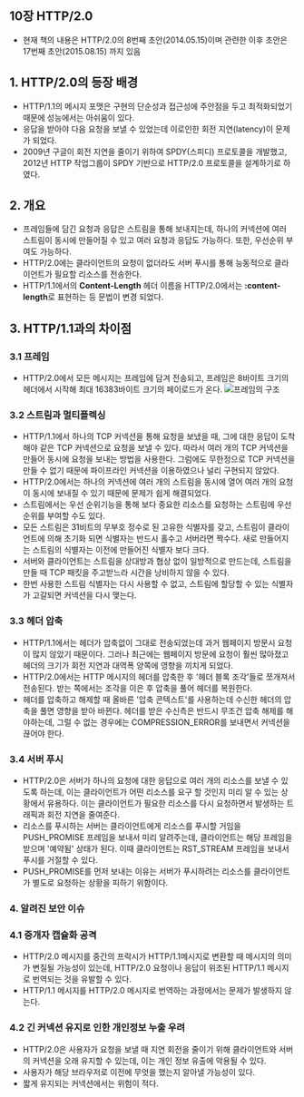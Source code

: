 ## 10장 HTTP/2.0

- 현재 책의 내용은 HTTP/2.0의 8번째 초안(2014.05.15)이며 관련한 이후 초안은 17번째 초안(2015.08.15) 까지 있음

## 1. HTTP/2.0의 등장 배경

- HTTP/1.1의 메시지 포맷은 구현의 단순성과 접근성에 주안점을 두고 최적화되었기 때문에 성능에서는 아쉬움이 있다.
- 응답을 받아야 다음 요청을 보낼 수 있었는데 이로인한 회전 지연(latency)이 문제가 되었다.
- 2009년 구글이 회전 지연을 줄이기 위하여 SPDY(스피디) 프로토콜을 개발했고, 2012년 HTTP 작업그룹이 SPDY 기반으로 HTTP/2.0 프로토콜을 설계하기로 하였다.

## 2. 개요

- 프레임들에 담긴 요청과 응답은 스트림을 통해 보내지는데, 하나의 커넥션에 여러 스트림이 동시에 만들어질 수 있고 여러 요청과 응답도 가능하다. 또한, 우선순위 부여도 가능하다.
- HTTP/2.0에는 클라이언트의 요청이 없더라도 서버 푸시를 통해 능동적으로 클라이언트가 필요할 리소스를 전송한다.
- HTTP/1.1에서의 **Content-Length** 헤더 이름을 HTTP/2.0에서는 **:content-length**로 표현하는 등 문법이 변경 되었다.

## 3. HTTP/1.1과의 차이점

### 3.1 프레임

- HTTP/2.0에서 모든 메시지는 프레임에 담겨 전송되고, 프레임은 8바이트 크기의 헤더에서 시작해 최대 16383바이트 크기의 페이로드가 온다.
  ![프레임의 구조](https://user-images.githubusercontent.com/74203440/205497881-5f03342e-20da-4e55-b67a-529ef8f2d939.png)

### 3.2 스트림과 멀티플렉싱

- HTTP/1.1에서 하나의 TCP 커넥션을 통해 요청을 보냈을 때, 그에 대한 응답이 도착해야 같은 TCP 커넥션으로 요청을 보낼 수 있다. 따라서 여러 개의 TCP 커넥션을 만들어 동시에 요청을 보내는 방법을 사용한다. 그럼에도 무한정으로 TCP 커넥션을 만들 수 없기 때문에 파이프라인 커넥션을 이용하였으나 널리 구현되지 않았다.
- HTTP/2.0에서는 하나의 커넥션에 여러 개의 스트림을 동시에 열어 여러 개의 요청이 동시에 보내질 수 있기 때문에 문제가 쉽게 해결되었다.
- 스트림에서는 우선 순위기능을 통해 보다 중요한 리소스를 요청하는 스트림에 우선 순위를 부여할 수도 있다.
- 모든 스트림은 31비트의 무부호 정수로 된 고유한 식별자를 갖고, 스트림이 클라이언트에 의해 초기화 되면 식별자는 반드시 홀수고 서버라면 짝수다. 새로 만들어지는 스트림의 식별자는 이전에 만들어진 식별자 보다 크다.
- 서버와 클라이언트는 스트림을 상대방과 협상 없이 일방적으로 만드는데, 스트림을 만들 때 TCP 패킷을 주고받느라 시간을 낭비하지 않을 수 있다.
- 한번 사용한 스트림 식별자는 다시 사용할 수 없고, 스트림에 할당할 수 있는 식별자가 고갈되면 커넥션을 다시 맺는다.

### 3.3 헤더 압축

- HTTP/1.1에서는 헤더가 압축없이 그대로 전송되었는데 과거 웹페이지 방문시 요청이 많지 않았기 때문이다. 그러나 최근에는 웹페이지 방문에 요청이 훨씬 많아졌고 헤더의 크기가 회전 지연과 대역폭 양쪽에 영향을 끼치게 되었다.
- HTTP/2.0에서는 HTTP 메시지의 헤더를 압축한 후 '헤더 블록 조각'들로 쪼개져서 전송된다. 받는 쪽에서는 조각을 이은 후 압축을 풀어 헤더를 복원한다.
- 헤더를 압축하고 해제할 때 올바른 '압축 콘텍스트'를 사용하는데 수신한 헤더의 압축을 풀면 영향을 받아 바뀐다. 헤더를 받은 수신측은 반드시 무조건 압축 해제를 해야하는데, 그럴 수 없는 경우에는 COMPRESSION_ERROR를 보내면서 커넥션을 끊어야 한다.

### 3.4 서버 푸시

- HTTP/2.0은 서버가 하나의 요청에 대한 응답으로 여러 개의 리소스를 보낼 수 있도록 하는데, 이는 클라이언트가 어떤 리소스를 요구 할 것인지 미리 알 수 있는 상황에서 유용하다. 이는 클라이언트가 필요한 리소스를 다시 요청하면서 발생하는 트래픽과 회전 지연을 줄여준다.
- 리소스를 푸시하는 서버는 클라이언트에게 리소스를 푸시할 거임을 PUSH_PROMISE 프레임을 보내서 미리 알려주는데, 클라이언트는 해당 프레임을 받으며 '예약됨' 상태가 된다. 이때 클라이언트는 RST_STREAM 프레임을 보내서 푸시를 거절할 수 있다.
- PUSH_PROMISE를 먼저 보내는 이유는 서버가 푸시하려는 리소스를 클라이언트가 별도로 요청하는 상황을 피하기 위함이다.

### 4. 알려진 보안 이슈

### 4.1 중개자 캡슐화 공격

- HTTP/2.0 메시지를 중간의 프락시가 HTTP/1.1메시지로 변환할 때 메시지의 의미가 변질될 가능성이 있는데, HTTP/2.0 요청이나 응답이 위조된 HTTP/1.1 메시지로 번역되는 것을 유발할 수 있다.
- HTTP/1.1 메시지를 HTTP/2.0 메시지로 번역하는 과정에서는 문제가 발생하지 않는다.

### 4.2 긴 커넥션 유지로 인한 개인정보 누출 우려

- HTTP/2.0은 사용자가 요청을 보낼 때 지연 회전을 줄이기 위해 클라이언트와 서버의 커넥션을 오래 유지할 수 있는데, 이는 개인 정보 유출에 악용될 수 있다.
- 사용자가 해당 브라우저로 이전에 무엇을 했는지 알아낼 가능성이 있다.
- 짧게 유지되는 커넥션에서는 위험이 적다.
